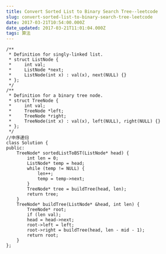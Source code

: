 ```yaml
---
title: Convert Sorted List to Binary Search Tree--leetcode
slug: convert-sorted-list-to-binary-search-tree-leetcode
date: 2017-03-21T10:54:00.000Z
date_updated: 2017-03-21T11:01:04.000Z
tags: 算法
---
```


    
    /**
     * Definition for singly-linked list.
     * struct ListNode {
     *     int val;
     *     ListNode *next;
     *     ListNode(int x) : val(x), next(NULL) {}
     * };
     */
    /**
     * Definition for a binary tree node.
     * struct TreeNode {
     *     int val;
     *     TreeNode *left;
     *     TreeNode *right;
     *     TreeNode(int x) : val(x), left(NULL), right(NULL) {}
     * };
     */
    //中序递归
    class Solution {
    public:
    	TreeNode* sortedListToBST(ListNode* head) {
    		int len = 0;
    		ListNode* temp = head;
    		while (temp != NULL) {
    			len++;
    			temp = temp->next;
    		}
    		TreeNode* tree = buildTree(head, len);
    		return tree;
    	}
    	TreeNode* buildTree(ListNode* &head, int len) {
    		TreeNode* root;
    		if (len val);
    		head = head->next;
    		root->left = left;
    		root->right = buildTree(head, len - mid - 1);
    		return root;
    	}
    };
    
